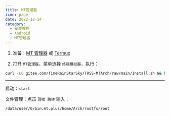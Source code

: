 ```yaml
---
title: MT管理器
icon: page
date: 2022-12-14
category:
  - 安装教程
  - Android
  - MT管理器
---
```


1. 准备：[MT 管理器](https://mt2.cn) 或 [Termux](https://termux.dev/cn)

2. 打开 `MT管理器`，菜单选择 `终端模拟器`，执行：

```sh
curl -LO gitee.com/TimeRainStarSky/TRSS-MTArch/raw/main/Install.sh && bash Install.sh
```

---

启动：`start`

文件管理：点击 `顶栏 跳转` 输入：

```
/data/user/0/bin.mt.plus/home/Arch/rootfs/root
```

<BiliBili bvid="BV1J84y1H71b" ratio="9:20"/>